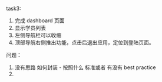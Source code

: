 task3:

1. 完成 dashboard 页面
2. 显示学员列表
3. 左侧导航栏可以收缩
4. 顶部导航右侧推出功能，点击后退出应用，定位到登陆页面。

问题：

1. 没有思路 如何封装 - 按照什么 标准或者 有没有 best practice
2.
